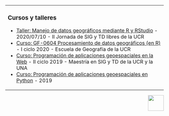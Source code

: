 <table>
  <tr>
    <td valign="top">

### Cursos y talleres
<!-- recent_releases starts -->
* [Taller: Manejo de datos geográficos mediante R y RStudio](https://taller-r-jornadas-sigtd-2020.github.io/) - 2020/07/10 - II Jornada de SIG y TD libres de la UCR
* [Curso: GF-0604 Procesamiento de datos geográficos (en R)](https://geoprocesamiento-2020i.github.io/) - I ciclo 2020 - Escuela de Geografía de la UCR
* [Curso: Programación de aplicaciones geoespaciales en la Web](https://mfvargas.github.io/curso-programacion-web-geoespacial/) - II ciclo 2019 - Maestría en SIG y TD de la UCR y la UNA
* [Curso: Programación de aplicaciones geoespaciales en Python](https://github.com/mfvargas/curso-python-geoespacial/) - 2019
<!-- recent_releases ends -->
</td>
</tr></table>

<!--
![Contador](https://profile-counter.glitch.me/{mfvargas}/count.svg)
-->
<img align="right" height="50" src="https://profile-counter.glitch.me/{mfvargas}/count.svg">


<!--
**mfvargas/mfvargas** is a ✨ _special_ ✨ repository because its `README.md` (this file) appears on your GitHub profile.

### Hi there 👋

Here are some ideas to get you started:

- 🔭 I’m currently working on ...
- 🌱 I’m currently learning ...
- 👯 I’m looking to collaborate on ...
- 🤔 I’m looking for help with ...
- 💬 Ask me about ...
- 📫 How to reach me: ...
- 😄 Pronouns: ...
- ⚡ Fun fact: ...
-->
